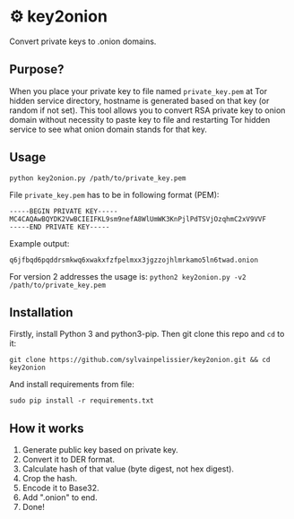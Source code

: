 # ⚙️ key2onion
Convert private keys to .onion domains.

## Purpose?

When you place your private key to file named `private_key.pem` at Tor hidden service directory, hostname is generated based on that key (or random if not set). This tool allows you to convert RSA private key to onion domain without necessity to paste key to file and restarting Tor hidden service to see what onion domain stands for that key.

## Usage

`python key2onion.py /path/to/private_key.pem`

File `private_key.pem` has to be in following format (PEM):
```
-----BEGIN PRIVATE KEY-----
MC4CAQAwBQYDK2VwBCIEIFKL9sm9nefA8WlUmWK3KnPjlPdTSVjOzqhmC2xV9VVF
-----END PRIVATE KEY-----
```
Example output:

`q6jfbqd6pqddrsmkwq6xwakxfzfpelmxx3jgzzojhlmrkamo5ln6twad.onion`

For version 2 addresses the usage is:
`python2 key2onion.py -v2 /path/to/private_key.pem`

## Installation
Firstly, install Python 3 and python3-pip. Then git clone this repo and `cd` to it:

`git clone https://github.com/sylvainpelissier/key2onion.git && cd key2onion`

And install requirements from file:

`sudo pip install -r requirements.txt`

## How it works

1. Generate public key based on private key.
2. Convert it to DER format.
3. Calculate hash of that value (byte digest, not hex digest).
4. Crop the hash.
5. Encode it to Base32.
6. Add ".onion" to end.
7. Done!
